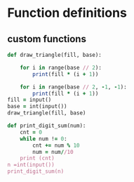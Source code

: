 Function definitions
====================
custom functions
----------------
````ruby
def draw_triangle(fill, base):

    for i in range(base // 2):
        print(fill * (i + 1))

    for i in range(base // 2, -1, -1):
        print(fill * (i + 1))
fill = input()
base = int(input())
draw_triangle(fill, base)
````
````ruby
def print_digit_sum(num):
    cnt = 0
    while num != 0:
        cnt += num % 10
        num = num//10
    print (cnt)
n =int(input())
print_digit_sum(n)
````
